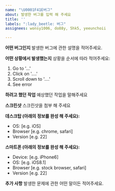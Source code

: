 ```yaml
---
name: "\U0001F41E버그"
about: 발생한 버그를 입력 해 주세요
title: ''
labels: ":lady_beetle: 버그"
assignees: wonsy1006, do88y, 5hk5, yeeunchoii

---
```


**어떤 버그인지**
발생한 버그에 관한 설명을 적어주세요.

**어떤 상황에서 발생했는지**
상황을 순서에 따라 적어주세요:
1. Go to '...'
2. Click on '....'
3. Scroll down to '....'
4. See error

**하려고 했던 작업**
예상했던 작업을 말해주세요

**스크린샷**
스크린샷을 첨부 해 주세요

**데스크탑 (아래의 정보를 완성 해 주세요):**
 - OS: [e.g. iOS]
 - Browser [e.g. chrome, safari]
 - Version [e.g. 22]

**스마트폰 (아래의 정보를 완성 해 주세요):**
 - Device: [e.g. iPhone6]
 - OS: [e.g. iOS8.1]
 - Browser [e.g. stock browser, safari]
 - Version [e.g. 22]

**추가 사항**
발생한 문제에 관한 어떤 말이든 적어주세요.

